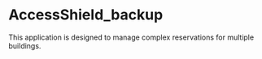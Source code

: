 # AccessShield_backup
 This application is designed to manage complex reservations for multiple buildings.
